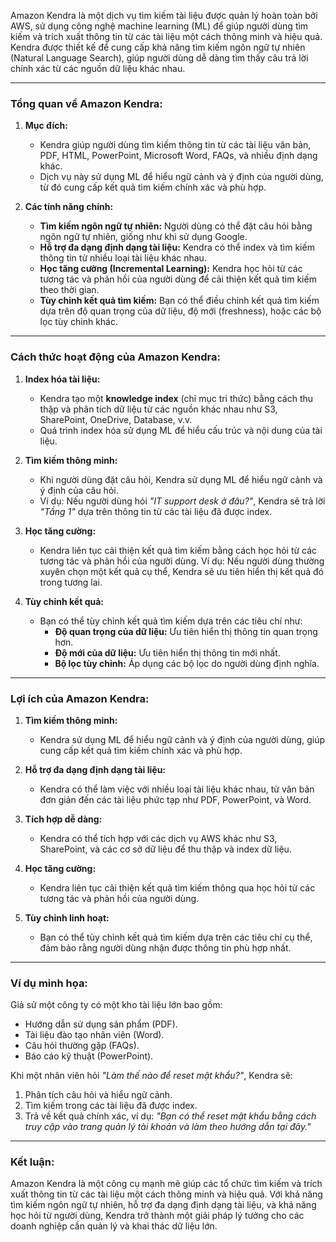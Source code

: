 Amazon Kendra là một dịch vụ tìm kiếm tài liệu được quản lý hoàn toàn bởi AWS, sử dụng công nghệ machine learning (ML) để giúp người dùng tìm kiếm và trích xuất thông tin từ các tài liệu một cách thông minh và hiệu quả. Kendra được thiết kế để cung cấp khả năng tìm kiếm ngôn ngữ tự nhiên (Natural Language Search), giúp người dùng dễ dàng tìm thấy câu trả lời chính xác từ các nguồn dữ liệu khác nhau.

---

### **Tổng quan về Amazon Kendra:**

1. **Mục đích:**

   - Kendra giúp người dùng tìm kiếm thông tin từ các tài liệu văn bản, PDF, HTML, PowerPoint, Microsoft Word, FAQs, và nhiều định dạng khác.
   - Dịch vụ này sử dụng ML để hiểu ngữ cảnh và ý định của người dùng, từ đó cung cấp kết quả tìm kiếm chính xác và phù hợp.

2. **Các tính năng chính:**
   - **Tìm kiếm ngôn ngữ tự nhiên:** Người dùng có thể đặt câu hỏi bằng ngôn ngữ tự nhiên, giống như khi sử dụng Google.
   - **Hỗ trợ đa dạng định dạng tài liệu:** Kendra có thể index và tìm kiếm thông tin từ nhiều loại tài liệu khác nhau.
   - **Học tăng cường (Incremental Learning):** Kendra học hỏi từ các tương tác và phản hồi của người dùng để cải thiện kết quả tìm kiếm theo thời gian.
   - **Tùy chỉnh kết quả tìm kiếm:** Bạn có thể điều chỉnh kết quả tìm kiếm dựa trên độ quan trọng của dữ liệu, độ mới (freshness), hoặc các bộ lọc tùy chỉnh khác.

---

### **Cách thức hoạt động của Amazon Kendra:**

1. **Index hóa tài liệu:**

   - Kendra tạo một **knowledge index** (chỉ mục tri thức) bằng cách thu thập và phân tích dữ liệu từ các nguồn khác nhau như S3, SharePoint, OneDrive, Database, v.v.
   - Quá trình index hóa sử dụng ML để hiểu cấu trúc và nội dung của tài liệu.

2. **Tìm kiếm thông minh:**

   - Khi người dùng đặt câu hỏi, Kendra sử dụng ML để hiểu ngữ cảnh và ý định của câu hỏi.
   - Ví dụ: Nếu người dùng hỏi _"IT support desk ở đâu?"_, Kendra sẽ trả lời _"Tầng 1"_ dựa trên thông tin từ các tài liệu đã được index.

3. **Học tăng cường:**

   - Kendra liên tục cải thiện kết quả tìm kiếm bằng cách học hỏi từ các tương tác và phản hồi của người dùng. Ví dụ: Nếu người dùng thường xuyên chọn một kết quả cụ thể, Kendra sẽ ưu tiên hiển thị kết quả đó trong tương lai.

4. **Tùy chỉnh kết quả:**
   - Bạn có thể tùy chỉnh kết quả tìm kiếm dựa trên các tiêu chí như:
     - **Độ quan trọng của dữ liệu:** Ưu tiên hiển thị thông tin quan trọng hơn.
     - **Độ mới của dữ liệu:** Ưu tiên hiển thị thông tin mới nhất.
     - **Bộ lọc tùy chỉnh:** Áp dụng các bộ lọc do người dùng định nghĩa.

---

### **Lợi ích của Amazon Kendra:**

1. **Tìm kiếm thông minh:**

   - Kendra sử dụng ML để hiểu ngữ cảnh và ý định của người dùng, giúp cung cấp kết quả tìm kiếm chính xác và phù hợp.

2. **Hỗ trợ đa dạng định dạng tài liệu:**

   - Kendra có thể làm việc với nhiều loại tài liệu khác nhau, từ văn bản đơn giản đến các tài liệu phức tạp như PDF, PowerPoint, và Word.

3. **Tích hợp dễ dàng:**

   - Kendra có thể tích hợp với các dịch vụ AWS khác như S3, SharePoint, và các cơ sở dữ liệu để thu thập và index dữ liệu.

4. **Học tăng cường:**

   - Kendra liên tục cải thiện kết quả tìm kiếm thông qua học hỏi từ các tương tác và phản hồi của người dùng.

5. **Tùy chỉnh linh hoạt:**
   - Bạn có thể tùy chỉnh kết quả tìm kiếm dựa trên các tiêu chí cụ thể, đảm bảo rằng người dùng nhận được thông tin phù hợp nhất.

---

### **Ví dụ minh họa:**

Giả sử một công ty có một kho tài liệu lớn bao gồm:

- Hướng dẫn sử dụng sản phẩm (PDF).
- Tài liệu đào tạo nhân viên (Word).
- Câu hỏi thường gặp (FAQs).
- Báo cáo kỹ thuật (PowerPoint).

Khi một nhân viên hỏi _"Làm thế nào để reset mật khẩu?"_, Kendra sẽ:

1. Phân tích câu hỏi và hiểu ngữ cảnh.
2. Tìm kiếm trong các tài liệu đã được index.
3. Trả về kết quả chính xác, ví dụ: _"Bạn có thể reset mật khẩu bằng cách truy cập vào trang quản lý tài khoản và làm theo hướng dẫn tại đây."_

---

### **Kết luận:**

Amazon Kendra là một công cụ mạnh mẽ giúp các tổ chức tìm kiếm và trích xuất thông tin từ các tài liệu một cách thông minh và hiệu quả. Với khả năng tìm kiếm ngôn ngữ tự nhiên, hỗ trợ đa dạng định dạng tài liệu, và khả năng học hỏi từ người dùng, Kendra trở thành một giải pháp lý tưởng cho các doanh nghiệp cần quản lý và khai thác dữ liệu lớn.
